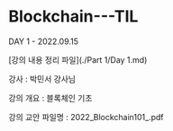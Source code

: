# Blockchain---TIL

DAY 1 - 2022.09.15

[강의 내용 정리 파일](./Part 1/Day 1.md)

강사 : 박민서 강사님

강의 개요 : 블록체인 기초

강의 교안 파일명 : 2022_Blockchain101_.pdf



